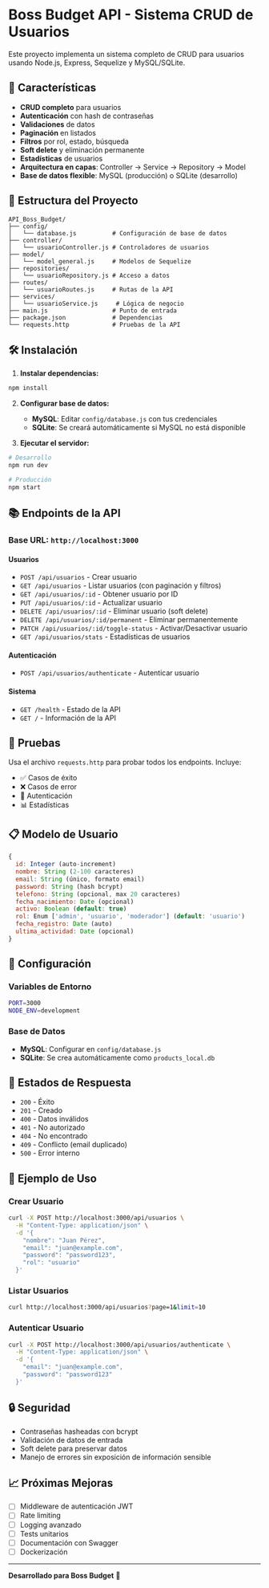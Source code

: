 # Boss Budget API - Sistema CRUD de Usuarios

Este proyecto implementa un sistema completo de CRUD para usuarios usando Node.js, Express, Sequelize y MySQL/SQLite.

## 🚀 Características

- **CRUD completo** para usuarios
- **Autenticación** con hash de contraseñas
- **Validaciones** de datos
- **Paginación** en listados
- **Filtros** por rol, estado, búsqueda
- **Soft delete** y eliminación permanente
- **Estadísticas** de usuarios
- **Arquitectura en capas**: Controller → Service → Repository → Model
- **Base de datos flexible**: MySQL (producción) o SQLite (desarrollo)

## 📁 Estructura del Proyecto

```
API_Boss_Budget/
├── config/
│   └── database.js          # Configuración de base de datos
├── controller/
│   └── usuarioController.js # Controladores de usuarios
├── model/
│   └── model_general.js     # Modelos de Sequelize
├── repositories/
│   └── usuarioRepository.js # Acceso a datos
├── routes/
│   └── usuarioRoutes.js     # Rutas de la API
├── services/
│   └── usuarioService.js     # Lógica de negocio
├── main.js                  # Punto de entrada
├── package.json             # Dependencias
└── requests.http            # Pruebas de la API
```

## 🛠️ Instalación

1. **Instalar dependencias:**
```bash
npm install
```

2. **Configurar base de datos:**
   - **MySQL**: Editar `config/database.js` con tus credenciales
   - **SQLite**: Se creará automáticamente si MySQL no está disponible

3. **Ejecutar el servidor:**
```bash
# Desarrollo
npm run dev

# Producción
npm start
```

## 📚 Endpoints de la API

### Base URL: `http://localhost:3000`

#### Usuarios
- `POST /api/usuarios` - Crear usuario
- `GET /api/usuarios` - Listar usuarios (con paginación y filtros)
- `GET /api/usuarios/:id` - Obtener usuario por ID
- `PUT /api/usuarios/:id` - Actualizar usuario
- `DELETE /api/usuarios/:id` - Eliminar usuario (soft delete)
- `DELETE /api/usuarios/:id/permanent` - Eliminar permanentemente
- `PATCH /api/usuarios/:id/toggle-status` - Activar/Desactivar usuario
- `GET /api/usuarios/stats` - Estadísticas de usuarios

#### Autenticación
- `POST /api/usuarios/authenticate` - Autenticar usuario

#### Sistema
- `GET /health` - Estado de la API
- `GET /` - Información de la API

## 🧪 Pruebas

Usa el archivo `requests.http` para probar todos los endpoints. Incluye:

- ✅ Casos de éxito
- ❌ Casos de error
- 🔐 Autenticación
- 📊 Estadísticas

## 📋 Modelo de Usuario

```javascript
{
  id: Integer (auto-increment)
  nombre: String (2-100 caracteres)
  email: String (único, formato email)
  password: String (hash bcrypt)
  telefono: String (opcional, max 20 caracteres)
  fecha_nacimiento: Date (opcional)
  activo: Boolean (default: true)
  rol: Enum ['admin', 'usuario', 'moderador'] (default: 'usuario')
  fecha_registro: Date (auto)
  ultima_actividad: Date (opcional)
}
```

## 🔧 Configuración

### Variables de Entorno
```bash
PORT=3000
NODE_ENV=development
```

### Base de Datos
- **MySQL**: Configurar en `config/database.js`
- **SQLite**: Se crea automáticamente como `products_local.db`

## 🚦 Estados de Respuesta

- `200` - Éxito
- `201` - Creado
- `400` - Datos inválidos
- `401` - No autorizado
- `404` - No encontrado
- `409` - Conflicto (email duplicado)
- `500` - Error interno

## 📝 Ejemplo de Uso

### Crear Usuario
```bash
curl -X POST http://localhost:3000/api/usuarios \
  -H "Content-Type: application/json" \
  -d '{
    "nombre": "Juan Pérez",
    "email": "juan@example.com",
    "password": "password123",
    "rol": "usuario"
  }'
```

### Listar Usuarios
```bash
curl http://localhost:3000/api/usuarios?page=1&limit=10
```

### Autenticar Usuario
```bash
curl -X POST http://localhost:3000/api/usuarios/authenticate \
  -H "Content-Type: application/json" \
  -d '{
    "email": "juan@example.com",
    "password": "password123"
  }'
```

## 🔒 Seguridad

- Contraseñas hasheadas con bcrypt
- Validación de datos de entrada
- Soft delete para preservar datos
- Manejo de errores sin exposición de información sensible

## 📈 Próximas Mejoras

- [ ] Middleware de autenticación JWT
- [ ] Rate limiting
- [ ] Logging avanzado
- [ ] Tests unitarios
- [ ] Documentación con Swagger
- [ ] Dockerización

---

**Desarrollado para Boss Budget** 🏦